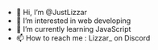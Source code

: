 - 👋 Hi, I’m @JustLizzar
- 👀 I’m interested in web developing 
- 🌱 I’m currently learning JavaScript
- 📫 How to reach me : Lizzar_  on Discord

<!---
JustLizzar/JustLizzar is a ✨ special ✨ repository because its `README.md` (this file) appears on your GitHub profile.
You can click the Preview link to take a look at your changes.
--->
